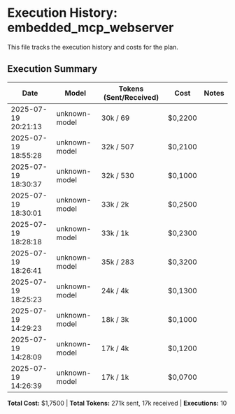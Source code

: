 # Execution History: embedded_mcp_webserver

This file tracks the execution history and costs for the plan.

<!-- EXECUTION_HISTORY_START -->
<!-- timestamp,model,tokensSent,tokensReceived,messageCost,sessionCost,summary -->
<!-- EXEC_DATA: 2025-07-19T20:21:13.088084100,unknown-model,30000,69,0.09,0.22, -->
<!-- EXEC_DATA: 2025-07-19T18:55:28.002859200,unknown-model,32000,507,0.1,0.21, -->
<!-- EXEC_DATA: 2025-07-19T18:30:37.987367100,unknown-model,32000,530,0.1,0.1, -->
<!-- EXEC_DATA: 2025-07-19T18:30:01.082051300,unknown-model,33000,2000,0.13,0.25, -->
<!-- EXEC_DATA: 2025-07-19T18:28:18.966299200,unknown-model,33000,1000,0.11,0.23, -->
<!-- EXEC_DATA: 2025-07-19T18:26:41.910435100,unknown-model,35000,283,0.11,0.32, -->
<!-- EXEC_DATA: 2025-07-19T18:25:23.083241500,unknown-model,24000,4000,0.13,0.13, -->
<!-- EXEC_DATA: 2025-07-19T14:29:23.357065,unknown-model,18000,3000,0.1,0.1, -->
<!-- EXEC_DATA: 2025-07-19T14:28:09.697108100,unknown-model,17000,4200,0.12,0.12, -->
<!-- EXEC_DATA: 2025-07-19T14:26:39.017744700,unknown-model,17000,1600,0.07,0.07, -->
<!-- EXECUTION_HISTORY_END -->

## Execution Summary

| Date | Model | Tokens (Sent/Received) | Cost | Notes |
| ---- | ----- | --------------------- | ---- | ----- |
| 2025-07-19 20:21:13 | unknown-model | 30k / 69 | $0,2200 |  |
| 2025-07-19 18:55:28 | unknown-model | 32k / 507 | $0,2100 |  |
| 2025-07-19 18:30:37 | unknown-model | 32k / 530 | $0,1000 |  |
| 2025-07-19 18:30:01 | unknown-model | 33k / 2k | $0,2500 |  |
| 2025-07-19 18:28:18 | unknown-model | 33k / 1k | $0,2300 |  |
| 2025-07-19 18:26:41 | unknown-model | 35k / 283 | $0,3200 |  |
| 2025-07-19 18:25:23 | unknown-model | 24k / 4k | $0,1300 |  |
| 2025-07-19 14:29:23 | unknown-model | 18k / 3k | $0,1000 |  |
| 2025-07-19 14:28:09 | unknown-model | 17k / 4k | $0,1200 |  |
| 2025-07-19 14:26:39 | unknown-model | 17k / 1k | $0,0700 |  |

**Total Cost:** $1,7500 | **Total Tokens:** 271k sent, 17k received | **Executions:** 10
